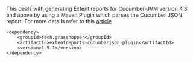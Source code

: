 This deals with generating Extent reports for Cucumber-JVM version 4.3 and above by using a Maven Plugin which parses the Cucumber JSON report. For more details refer to this [article](https://grasshopper.tech/2114/)

```
<dependency>
    <groupId>tech.grasshopper</groupId>
    <artifactId>extentreports-cucumberjson-plugin</artifactId>
    <version>1.5.1</version>
</dependency>
```
